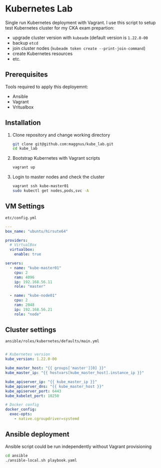 # Kubernetes Lab
Single run Kubernetes deployment with Vagrant. I use this script to setup test Kubernetes cluster for my CKA exam prepartion:
- upgrade cluster version with `kubeadm` (default version is `1.22.0-00`
- backup `etcd`
- join cluster nodes (`kubeadm token create --print-join-command`)
- create Kubernetes resources
- etc.

## Prerequisites
Tools required to apply this deployemnt:
- Ansible
- Vagrant
- Vritualbox

## Installation

1. Clone repository and change working directory
    ```sh
    git clone git@github.com:maggnus/kube_lab.git
    cd kube_lab
    ```
2. Bootstrap Kubernetes with Vagrant scripts
   ```sh
   vagrant up
   ```
3. Login to master nodes and check the cluster
    ```sh
    vagrant ssh kube-master01
    sudo kubectl get nodes,pods,svc -A
    ```

## VM Settings
`etc/config.yml`
```yaml
---
box_name: "ubuntu/hirsute64"

providers:
  # VirtualBox
  virtualbox:
    enable: true

servers:
  - name: "kube-master01"
    cpu: 2
    ram: 4096
    ip: 192.168.56.11
    role: "master"

  - name: "kube-node01"
    cpu: 2
    ram: 2048
    ip: 192.168.56.21
    role: "node"
```

## Cluster settings
`ansible/roles/kubernetes/defaults/main.yml`
```yaml

# Kubernetes version
kube_version: 1.22.0-00

kube_master_host: "{{ groups['master'][0] }}"
kube_master_ip: "{{ hostvars[kube_master_host].instance_ip }}"

kube_apiserver_ip: "{{ kube_master_ip }}"
kube_apiserver_dns: "{{ kube_master_host }}"
kube_apiserver_port: 6443
kube_kubelet_port: 10250

# Docker config
docker_config:
  exec-opts:
    - native.cgroupdriver=systemd
```

## Ansible deployment
Ansible script could be run independently without Vagrant provisioning
```sh
cd ansible
./ansible-local.sh playbook.yaml
```
